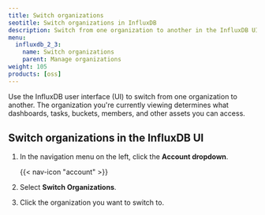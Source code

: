```yaml
---
title: Switch organizations
seotitle: Switch organizations in InfluxDB
description: Switch from one organization to another in the InfluxDB UI
menu:
  influxdb_2_3:
    name: Switch organizations
    parent: Manage organizations
weight: 105
products: [oss]
---
```


Use the InfluxDB user interface (UI) to switch from one organization to another. The organization you're currently viewing determines what dashboards, tasks, buckets, members, and other assets you can access.

## Switch organizations in the InfluxDB UI

1. In the navigation menu on the left, click the **Account dropdown**.

    {{< nav-icon "account" >}}

2. Select **Switch Organizations**.
3. Click the organization you want to switch to.
